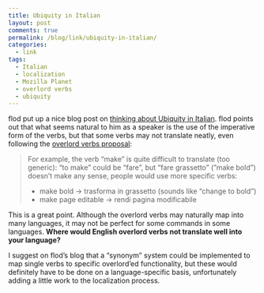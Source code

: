 ```yaml
---
title: Ubiquity in Italian
layout: post
comments: true
permalink: /blog/link/ubiquity-in-italian/
categories:
  - link
tags:
  - Italian
  - localization
  - Mozilla Planet
  - overlord verbs
  - ubiquity
---
```

flod put up a nice blog post on [thinking about Ubiquity in Italian][1]. flod points out that what seems natural to him as a speaker is the use of the imperative form of the verbs, but that some verbs may not translate neatly, even following the [overlord verbs proposal][2]:

> For example, the verb “make” is quite difficult to translate (too generic): “to make” could be “fare”, but “fare grassetto” (”make bold”) doesn’t make any sense, people would use more specific verbs:  
>   
> *   make bold -> trasforma in grassetto (sounds like “change to bold”)
> *   make page editable -> rendi pagina modificabile

This is a great point. Although the overlord verbs may naturally map into many languages, it may not be perfect for some commands in some languages. **Where would English overlord verbs not translate well into your language?**

I suggest on flod&#8217;s blog that a &#8220;synonym&#8221; system could be implemented to map single verbs to specific overlord&#8217;ed functionality, but these would definitely have to be done on a language-specific basis, unfortunately adding a little work to the localization process.

 [1]: http://www.yetanothertechblog.com/2009/03/08/thinking-ubiquity-in-italian/
 [2]: http://jonoscript.wordpress.com/2009/01/24/overlord-verbs-a-proposal/
